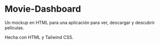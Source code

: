 # Movie-Dashboard
Un mockup en HTML para una aplicación para ver, descargar y descubrir películas.

Hecha con HTML y Tailwind CSS.